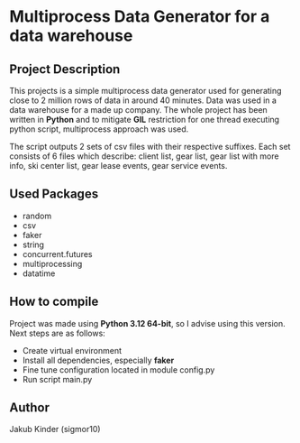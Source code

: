 # Multiprocess Data Generator for a data warehouse

## Project Description

This projects is a simple multiprocess data generator used for generating close to 2 million rows of data in around 40 minutes.
Data was used in a data warehouse for a made up company.
The whole project has been written in **Python** and to mitigate **GIL** restriction for one thread executing python script, multiprocess approach was used.

The script outputs 2 sets of csv files with their respective suffixes. 
Each set consists of 6 files which describe: client list, gear list, gear list with more info, ski center list, gear lease events, gear service events.

## Used Packages

- random
- csv
- faker
- string
- concurrent.futures
- multiprocessing
- datatime

## How to compile

Project was made using **Python 3.12 64-bit**, so I advise using this version.
Next steps are as follows:

- Create virtual environment
- Install all dependencies, especially **faker**
- Fine tune configuration located in module config.py
- Run script main.py

## Author
Jakub Kinder (sigmor10)
